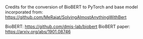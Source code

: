 Credits for the conversion of BioBERT to PyTorch and base model incorporated from: 
https://github.com/MeRajat/SolvingAlmostAnythingWithBert

BioBERT:
https://github.com/dmis-lab/biobert
BioBERT paper: https://arxiv.org/abs/1901.08746

